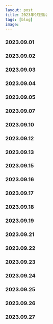 ```yaml
---
layout: post
title: 2023年9月照片
tags: [blog]
image: 
---
```


### 2023.09.01

<ul id="image-2023-09-01" class="image-gallery"></ul>

### 2023.09.02

<ul id="image-2023-09-02" class="image-gallery"></ul>

### 2023.09.03

<ul id="image-2023-09-03" class="image-gallery"></ul>

### 2023.09.04

<ul id="image-2023-09-04" class="image-gallery"></ul>

### 2023.09.05

<ul id="image-2023-09-05" class="image-gallery"></ul>

### 2023.09.07

<ul id="image-2023-09-07" class="image-gallery"></ul>

### 2023.09.10

<ul id="image-2023-09-10" class="image-gallery"></ul>

### 2023.09.12

<ul id="image-2023-09-12" class="image-gallery"></ul>

### 2023.09.13

<ul id="image-2023-09-13" class="image-gallery"></ul>

### 2023.09.15

<ul id="image-2023-09-15" class="image-gallery"></ul>

### 2023.09.16

<ul id="image-2023-09-16" class="image-gallery"></ul>

### 2023.09.17

<ul id="image-2023-09-17" class="image-gallery"></ul>

### 2023.09.18

<ul id="image-2023-09-18" class="image-gallery"></ul>

### 2023.09.19

<ul id="image-2023-09-19" class="image-gallery"></ul>

### 2023.09.21

<ul id="image-2023-09-21" class="image-gallery"></ul>

### 2023.09.22

<ul id="image-2023-09-22" class="image-gallery"></ul>

### 2023.09.23

<ul id="image-2023-09-23" class="image-gallery"></ul>

### 2023.09.24

<ul id="image-2023-09-24" class="image-gallery"></ul>

### 2023.09.25

<ul id="image-2023-09-25" class="image-gallery"></ul>

### 2023.09.26

<ul id="image-2023-09-26" class="image-gallery"></ul>

### 2023.09.27

<ul id="image-2023-09-27" class="image-gallery"></ul>